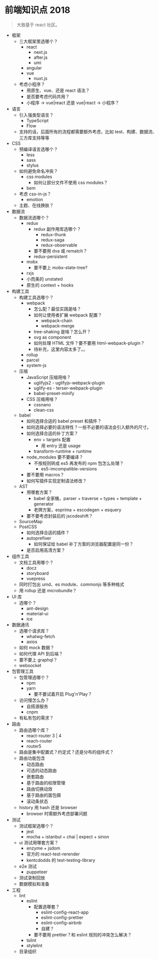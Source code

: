 # 前端知识点 2018

> 大致基于 react 社区。

* 框架
	* 三大框架里选哪个？
		* react
			* next.js
			* after.js
			* umi
		* angular
		* vue
			* nuxt.js
	* 考虑小程序？
		* 用原生、vue、还是 react 语法？
		* 是否要考虑代码共用？
		* 小程序 -> vue|react 还是 vue|react -> 小程序？
* 语言
	* 引入强类型语言？
		* TypeScript
		* Flow
	* 支持的话，后面所有的流程都需要额外考虑，比如 test、构建、数据流、三方库支持等等
* CSS
	* 预编译语言选哪个？
		* less
		* sass
		* stylus
	* 如何避免命名冲突？
		* css modules
			* 如何让部分文件不使用 css modules？
		* bem
	* 考虑 css-in-js？
		* emotion
	* 主题、在线换肤？
* 数据流
	* 数据流选哪个？
		* redux
			* redux 副作用库选哪个？
				* redux-thunk
				* redux-saga
				* redux-observable
			* 要不要用 dva 或 rematch？
			* redux-persistent
		* mobx
			* 要不要上 mobx-state-tree?
		* rxjs
		* 小而美的 unstated
		* 原生的 context + hooks
* 构建工具
	* 构建工具选哪个？
		* webpack
			* 怎么配？最佳实践是啥？
			* 如何让使用者扩展 webpack 配置？
				* webpack-chain
				* webpack-merge
			* tree-shaking 是啥？怎么开？
			* svg as component
			* 如何处理 HTML 文件？要不要用 html-webpack-plugin？
			* 待补充，这里内容太多了。。
		* rollup
		* parcel
		* system-js
	* 压缩
		* JavaScript 压缩用啥？
			* uglifyjs2 - uglifyjs-webpack-plugin
			* uglify-es - terser-webpack-plugin
			* babel-preset-minify
		* CSS 压缩用啥？
			* cssnano
			* clean-css
	* babel
		* 如何选择合适的 babel preset 和插件？
		* 如何选择必要的语法特性？一些不必要的语法会引入额外的尺寸。
		* 如何选择合适的补丁方案？
			* env + targets 配置
				* 用 entry 还是 usage
			* transform-runtime + runtime
		* node_modules 要不要编译？
			* 不按规则转成 es5 再发布的 npm 包怎么处理？
				* es5-imcompatible-versions
		* 要不要用 macros？
		* 如何写插件实现定制语法修改？
	* AST
		* 用哪套方案？
			* babel 全家桶，parser + traverse + types + template + generator
			* 老牌方案，esprima + escodegen + esquery
		* 要不要考虑封装后的 jscodeshift？
	* SourceMap
	* PostCSS
		* 如何选择合适的插件？
		* autoprefixer
			* 如何保证给 babel 补丁方案的浏览器配置是同一份？
		* 是否启用高清方案？
* 组件工具
	* 文档工具用哪个？
		* docz
		* storyboard
		* vuepress
	* 同时打包出 umd、es module、commonjs 等多种格式
	* 用 rollup 还是 microbundle？
* UI 库
	* 选哪个？
		* ant-design
		* material-ui
		* ice
* 数据通讯
	* 选哪个请求库？
		* whatwg-fetch
		* axios
	* 如何 mock 数据？
	* 如何代理 API 到后端？
	* 要不要上 graphql？
	* websocket
* 包管理工具
	* 包管理选哪个？
		* npm
		* yarn
			* 要不要试着开启 Plug'n'Play？
	* 访问慢怎么办？
		* 自搭源服务
		* cnpm
	* 有私有包的需求？
* 路由
	* 路由选哪个库？
		* react-router 3 | 4
		* reach-router
		* router5
	* 路由是集中配置式？约定式？还是分布的组件式？
	* 路由功能包含
		* 动态路由
		* 可选的动态路由
		* 嵌套路由
		* 基于路由的权限管理
		* 路由切换动效
		* 基于路由的面包屑
		* 滚动条状态
	* history 用 hash 还是 browser
		* browser 时需额外考虑部署问题
* 测试
	* 测试框架选哪个？
		* jest
		* mocha + istanbul + chai | expect + sinon
	* ui 测试用哪套方案？
		* enzyme + jsdom
		* 官方的 react-test-rerender
		* kentcdodds 的 test-testing-library
	* e2e 测试
		* puppeteer
	* 测试录制回放
	* 数据模拟和准备
* 工程
	* lint
		* eslint
			* 配置选哪套？
				* eslint-config-react-app
				* eslint-config-prettier
				* eslint-config-airbnb
				* 自建？
			* 要不要用 prettier？和 eslint 规则的冲突怎么解决？
		* tslint
		* stylelint
	* 目录组织
